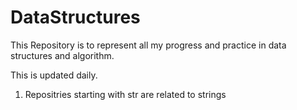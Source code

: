 # DataStructures

This Repository is to represent all my progress and practice in data structures and algorithm.

This is updated daily.

1. Repositries starting with str are related to strings
